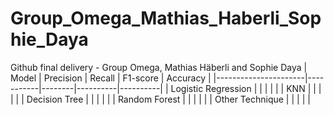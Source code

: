 # Group_Omega_Mathias_Haberli_Sophie_Daya
Github final delivery - Group Omega, Mathias Häberli and Sophie Daya
| Model                | Precision | Recall | F1-score | Accuracy |
|----------------------|-----------|--------|----------|----------|
| Logistic Regression  |           |        |          |          |
| KNN                  |           |        |          |          |
| Decision Tree        |           |        |          |          |
| Random Forest        |           |        |          |          |
| Other Technique      |           |        |          |          |

